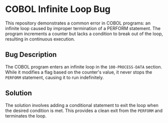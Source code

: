 # COBOL Infinite Loop Bug
This repository demonstrates a common error in COBOL programs: an infinite loop caused by improper termination of a PERFORM statement.  The program increments a counter but lacks a condition to break out of the loop, resulting in continuous execution.

## Bug Description
The COBOL program enters an infinite loop in the `100-PROCESS-DATA` section. While it modifies a flag based on the counter's value, it never stops the `PERFORM` statement, causing it to run indefinitely.

## Solution
The solution involves adding a conditional statement to exit the loop when the desired condition is met. This provides a clean exit from the `PERFORM` and terminates the loop.
